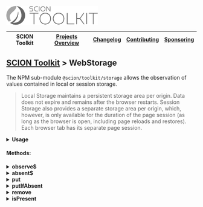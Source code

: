 <a href="/README.md"><img src="/resources/branding/scion-toolkit-banner.svg" height="50" alt="SCION Toolkit"></a>

| SCION Toolkit | [Projects Overview][menu-projects-overview] | [Changelog][menu-changelog] | [Contributing][menu-contributing] | [Sponsoring][menu-sponsoring] |  
| --- | --- | --- | --- | --- |

## [SCION Toolkit][menu-home] > WebStorage

The NPM sub-module `@scion/toolkit/storage` allows the observation of values contained in local or session storage.

> Local Storage maintains a persistent storage area per origin. Data does not expire and remains after the browser restarts. Session Storage also provides a separate storage area per origin, which, however, is only available for the duration of the page session (as long as the browser is open, including page reloads and restores). Each browser tab has its separate page session.

<details>
  <summary><strong>Usage</strong></summary>

1. Install `@scion/toolkit` using the NPM command-line tool: 
    ```
    npm install --save @scion/toolkit
    ```

1. Create an instance of the `WebStorage` class by passing the storage implementor as constructor argument.

   ```typescript
   import { WebStorage } from '@scion/toolkit/storage';
    
   export const sessionStorage = new WebStorage(window.sessionStorage);
   export const localStorage = new WebStorage(window.localStorage);
   ```
   
1. Observe items in the storage, as following:

   ```typescript
   sessionStorage.observe$('key').subscribe(item => {
   });
   ```

***

### For Angular projects

If using Angular, you can provide `WebStorage` for dependency injection into services, components, directives, or pipes.
  
1. Create a `LocalStorage` and `SessionStorage` class, both extending the `WebStorage` class. In the constructor, call the super constructor, passing either `window.localStorage` or `window.sessionStorage`. 
   
   ```typescript
    @Injectable({providedIn: 'root'})
    export class SessionStorage extends WebStorage {
      constructor() {
        super(window.sessionStorage);
      }
    } 
   ```
   
   ```typescript
    @Injectable({providedIn: 'root'})
    export class LocalStorage extends WebStorage {
      constructor() {
        super(window.localStorage);
      }
    }
   ```

2. Inject `LocalStorage` or `SessionStorage`, as following:
   
   ```typescript
    export class YourComponent {
      constructor(private localStorage: LocalStorage, private sessionStorage: SessionStorage) {
      }
    }
   ```
   
***
   
Alternatively, you could also use a DI token to provide `WebStorage` for dependency injection.

1. Create a DI token under which to provide the storage. 

   ```typescript
    export const SESSION_STORAGE = new InjectionToken<WebStorage>('SESSION_STORAGE', {
     factory: () => new WebStorage(window.sessionStorage),
    });
   
    export const LOCAL_STORAGE = new InjectionToken<WebStorage>('LOCAL_STORAGE', {
      factory: () => new WebStorage(window.localStorage),
    });

   ```
2. Inject the storage as following:

   ```typescript
    export class YourComponent {
      constructor(@Inject(SESSION_STORAGE) private sessionStorage: WebStorage,
                  @Inject(LOCAL_STORAGE) private localStorage: WebStorage) {
      }
    }
   ```
</details>

#### Methods:

<details>
  <summary><strong>observe$</strong></summary>

Observes the item associated with the given key.

Upon subscription, it emits the current item from the storage, but, by default, only if present, and then continuously emits when the item associated with the given key changes. It never completes.

When removing the item from the storage, by default, the Observable does not emit.

Set `emitIfAbsent` to `true` if to emit `undefined` when removing the item, or if there is no item associated with the given key upon subscription. By default, `emitIfAbsent` is set to `false`.
</details>

<details>
  <summary><strong>absent$</strong></summary>

Notifies when no item is present for the given key. The Observable never completes.
</details>

<details>
  <summary><strong>put</strong></summary>

Puts the given item into storage. The item is serialized to JSON.  
</details>

<details>
  <summary><strong>putIfAbsent</strong></summary>

Puts the given item into storage, but only if not present. The item is serialized to JSON.\
Instead of an item you can pass a provider function to produce the item.  
</details>

<details>
  <summary><strong>remove</strong></summary>

Removes the item associated with the given key.  
</details>

<details>
  <summary><strong>isPresent</strong></summary>

Checks if an item is present in the storage. Present also includes `null` and `undefined` items.  
</details>

[menu-home]: /README.md
[menu-projects-overview]: /docs/site/projects-overview.md
[menu-changelog]: /docs/site/changelog/changelog.md
[menu-contributing]: /CONTRIBUTING.md
[menu-sponsoring]: /docs/site/sponsoring.md


